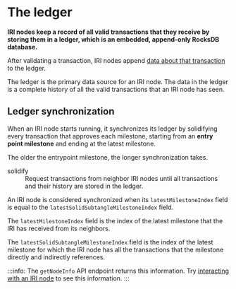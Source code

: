 # The ledger

**IRI nodes keep a record of all valid transactions that they receive by storing them in a ledger, which is an embedded, append-only RocksDB database.**

After validating a transaction, IRI nodes append [data about that transaction](../references/data-in-the-ledger.md) to the ledger.

The ledger is the primary data source for an IRI node. The data in the ledger is a complete history of all the valid transactions that an IRI node has seen.

## Ledger synchronization

When an IRI node starts running, it synchronizes its ledger by solidifying every transaction that approves each milestone, starting from an **entry point milestone** and ending at the latest milestone.

The older the entrypoint milestone, the longer synchronization takes.

<dl><dt>solidify</dt><dd>Request transactions from neighbor IRI nodes until all transactions and their history are stored in the ledger.</dd></dl>

An IRI node is considered synchronized when its `latestMilestoneIndex` field is equal to the `latestSolidSubtangleMilestoneIndex` field.

The `latestMilestoneIndex` field is the index of the latest milestone that the IRI has received from its neighbors.

The `latestSolidSubtangleMilestoneIndex` field is the index of the latest milestone for which the IRI node has all the transactions that the milestone directly and indirectly references.

:::info:
The `getNodeInfo` API endpoint returns this information. Try [interacting with an IRI node](../how-to-guides/interact-with-an-iri-node.md) to see this information.
:::
